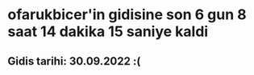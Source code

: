 # ofarukbicer'in gidisine son 6 gun 8 saat 14 dakika 15 saniye kaldi

## Gidis tarihi: 30.09.2022 :(